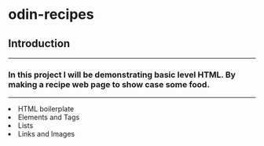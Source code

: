 # odin-recipes
## Introduction
---
### In this project I will be demonstrating basic level HTML. By making a recipe web page to show case some food.

---
<li>HTML boilerplate
<li>Elements and Tags
<li>Lists
<li>Links and Images